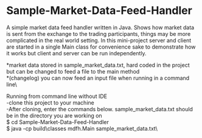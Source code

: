 # Sample-Market-Data-Feed-Handler

A simple market data feed handler written in Java. Shows how market data is sent from the exchange to the trading participants, things may be more complicated in the real world setting. In this mini-project server and client are started in a single Main class for convenience sake to demonstrate how it works but client and server can be run independently.

*market data stored in sample_market_data.txt, hard coded in the project but can be changed to feed a file to the main method\
*(changelog) you can now feed an input file when running in a command line\

Running from command line without IDE\
-clone this project to your machine\
-After cloning, enter the commands below. sample_market_data.txt should be in the directory you are working on \
$ cd Sample-Market-Data-Feed-Handler\
$ java -cp build\classes mdfh.Main sample_market_data.txt\


